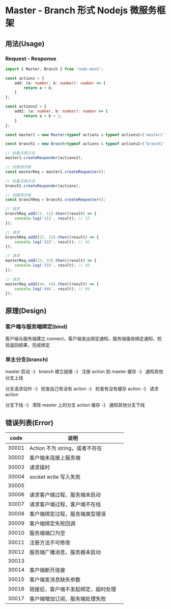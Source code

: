 # Master - Branch 形式 Nodejs 微服务框架

## 用法(Usage)

### Request - Response

```ts
import { Master, Branch } from 'node-mesh';

const actions = {
    add: (a: number, b: number): number => {
        return a + b;
    }
};

const actions2 = {
    add2: (a: number, b: number): number => {
        return a + b + 1;
    }
};

const master1 = new Master<typeof actions & typeof actions2>('master1', { port: 3010 });

const branch1 = new Branch<typeof actions & typeof actions2>('branch1', { port: 3010, master: 'master1' });

// 批量注册方法
master1.createResponder(actions2);

// 创建请求者
const masterReq = master1.createRequester();

// 批量注册方法
branch1.createResponder(actions);

// 创建请求者
const branchReq = branch1.createRequester();

// 请求
branchReq.add(11, 11).then((result) => {
    console.log('111', result); // 22
});

// 请求
branchReq.add2(22, 22).then((result) => {
    console.log('222', result); // 45
});

// 请求
masterReq.add(33, 33).then((result) => {
    console.log('333', result); // 66
});

// 请求
masterReq.add2(44, 44).then((result) => {
    console.log('444', result); // 89
});
```

## 原理(Design)

### 客户端与服务端绑定(bind)

客户端与服务端建立 connect，客户端发出绑定通知，服务端接收绑定通知，校验返回结果，完成绑定

### 单主分支(branch)

master 启动 -》 branch 建立链接 -》 注册 action 到 master 缓存 -》 通知其他分支上线

分支请求动作 -》 检查自己有没有 action -》 检查有没有缓存 action -》 请求 action

分支下线 -》 清除 master 上的分支 action 缓存 -》 通知其他分支下线

## 错误列表(Error)

| code  | 说明                               |     |
| ----- | ---------------------------------- | --- |
| 30001 | Action 不为 string，或者不存在     |     |
| 30002 | 客户端未连接上服务端               |     |
| 30003 | 请求操时                           |     |
| 30004 | socket write 写入失败              |     |
| 30005 |                                    |     |
| 30006 | 请求客户端过程，服务端未启动       |     |
| 30007 | 请求客户端过程，客户端不在线       |     |
| 30008 | 客户端绑定过程，服务端类型错误     |     |
| 30009 | 客户端绑定失败回调                 |     |
| 30010 | 服务端端口为空                     |     |
| 30011 | 注册方法不可修改                   |     |
| 30012 | 服务端广播消息，服务器未启动       |     |
| 30013 |                                    |     |
| 30014 | 客户端断开连接                     |     |
| 30015 | 客户端发消息缺失参数               |     |
| 30016 | 链接后，客户端不发起绑定，超时处理 |     |
| 30017 | 客户端增加订阅，服务端处理失败     |     |
